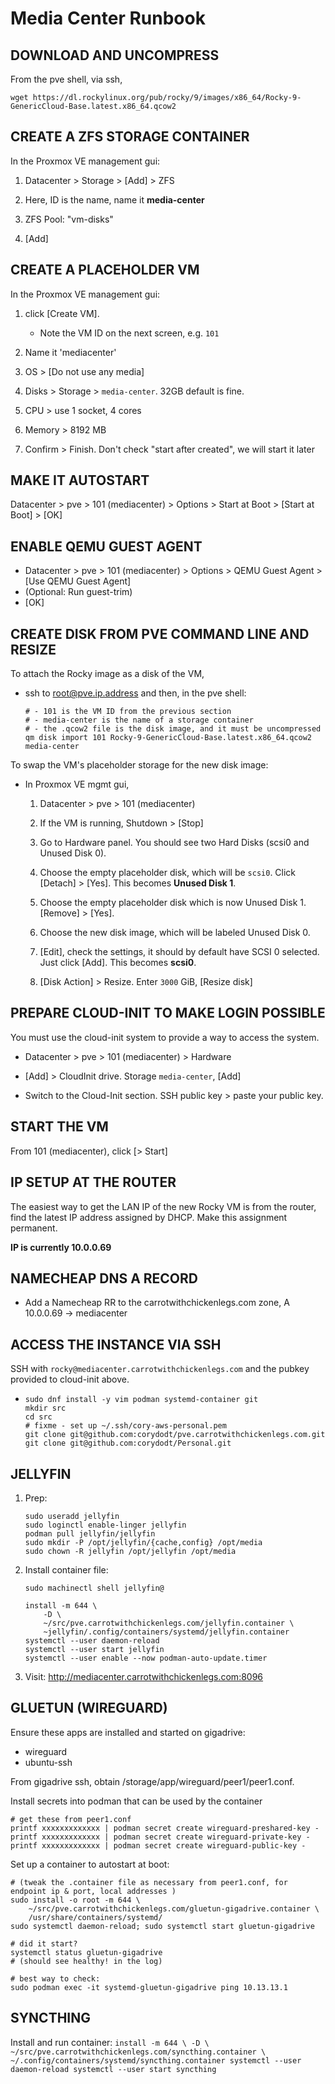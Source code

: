 # Media Center Runbook


## DOWNLOAD AND UNCOMPRESS

From the pve shell, via ssh,

```
wget https://dl.rockylinux.org/pub/rocky/9/images/x86_64/Rocky-9-GenericCloud-Base.latest.x86_64.qcow2
```


## CREATE A ZFS STORAGE CONTAINER

In the Proxmox VE management gui:

1. Datacenter > Storage > [Add] > ZFS

2. Here, ID is the name, name it **media-center**

3. ZFS Pool: "vm-disks"

4. [Add]


## CREATE A PLACEHOLDER VM

In the Proxmox VE management gui:

1. click [Create VM].

    - Note the VM ID on the next screen, e.g. `101`

2. Name it 'mediacenter'

3. OS > [Do not use any media]

4. Disks > Storage > `media-center`. 32GB default is fine.

5. CPU > use 1 socket, 4 cores

6. Memory > 8192 MB

7. Confirm > Finish. Don't check "start after created", we will start it later


## MAKE IT AUTOSTART

Datacenter > pve > 101 (mediacenter) > Options > Start at Boot > [Start at Boot] > [OK]


## ENABLE QEMU GUEST AGENT

- Datacenter > pve > 101 (mediacenter) > Options > QEMU Guest Agent > [Use QEMU Guest Agent] 
- (Optional: Run guest-trim)
- [OK]


## CREATE DISK FROM PVE COMMAND LINE AND RESIZE

To attach the Rocky image as a disk of the VM,

- ssh to root@pve.ip.address and then, in the pve shell:

    ```
    # - 101 is the VM ID from the previous section
    # - media-center is the name of a storage container
    # - the .qcow2 file is the disk image, and it must be uncompressed
    qm disk import 101 Rocky-9-GenericCloud-Base.latest.x86_64.qcow2 media-center
    ```

To swap the VM's placeholder storage for the new disk image:

- In Proxmox VE mgmt gui,

    1. Datacenter > pve > 101 (mediacenter)
    
    2. If the VM is running, Shutdown > [Stop]

    3. Go to Hardware panel. You should see two Hard Disks (scsi0 and Unused Disk 0).

    4. Choose the empty placeholder disk, which will be `scsi0`. Click [Detach] > [Yes]. This becomes **Unused Disk 1**.

    5. Choose the empty placeholder disk which is now Unused Disk 1. [Remove] > [Yes].

    6. Choose the new disk image, which will be labeled Unused Disk 0.

    7. [Edit], check the settings, it should by default have SCSI 0 selected.
    Just click [Add]. This becomes **scsi0**.

    8. [Disk Action] > Resize. Enter `3000` GiB, [Resize disk]


## PREPARE CLOUD-INIT TO MAKE LOGIN POSSIBLE

You must use the cloud-init system to provide a way to access the system.

- Datacenter > pve > 101 (mediacenter) > Hardware

- [Add] > CloudInit drive. Storage `media-center`, [Add]

- Switch to the Cloud-Init section. SSH public key > paste your public key.


## START THE VM

From 101 (mediacenter), click [> Start]


## IP SETUP AT THE ROUTER

The easiest way to get the LAN IP of the new Rocky VM is from the router, find the latest IP address assigned by DHCP. Make this assignment permanent.

**IP is currently 10.0.0.69**


## NAMECHEAP DNS A RECORD

- Add a Namecheap RR to the carrotwithchickenlegs.com zone, A 10.0.0.69 -> mediacenter


## ACCESS THE INSTANCE VIA SSH

SSH with `rocky@mediacenter.carrotwithchickenlegs.com` and the pubkey provided to cloud-init above.

- ```
  sudo dnf install -y vim podman systemd-container git
  mkdir src
  cd src
  # fixme - set up ~/.ssh/cory-aws-personal.pem
  git clone git@github.com:corydodt/pve.carrotwithchickenlegs.com.git
  git clone git@github.com:corydodt/Personal.git
  ```

## JELLYFIN

1. Prep:

    ```
    sudo useradd jellyfin
    sudo loginctl enable-linger jellyfin
    podman pull jellyfin/jellyfin
    sudo mkdir -P /opt/jellyfin/{cache,config} /opt/media
    sudo chown -R jellyfin /opt/jellyfin /opt/media
    ```

2. Install container file:

    ```
    sudo machinectl shell jellyfin@

    install -m 644 \
        -D \
        ~/src/pve.carrotwithchickenlegs.com/jellyfin.container \
        ~jellyfin/.config/containers/systemd/jellyfin.container
    systemctl --user daemon-reload
    systemctl --user start jellyfin
    systemctl --user enable --now podman-auto-update.timer
    ```

3. Visit: http://mediacenter.carrotwithchickenlegs.com:8096


## GLUETUN (WIREGUARD)

Ensure these apps are installed and started on gigadrive:
- wireguard 
- ubuntu-ssh

From gigadrive ssh, obtain /storage/app/wireguard/peer1/peer1.conf.

Install secrets into podman that can be used by the container
```
# get these from peer1.conf
printf xxxxxxxxxxxxx | podman secret create wireguard-preshared-key -
printf xxxxxxxxxxxxx | podman secret create wireguard-private-key -
printf xxxxxxxxxxxxx | podman secret create wireguard-public-key -
```


Set up a container to autostart at boot:
```
# (tweak the .container file as necessary from peer1.conf, for endpoint ip & port, local addresses )
sudo install -o root -m 644 \
    ~/src/pve.carrotwithchickenlegs.com/gluetun-gigadrive.container \
    /usr/share/containers/systemd/
sudo systemctl daemon-reload; sudo systemctl start gluetun-gigadrive

# did it start?
systemctl status gluetun-gigadrive
# (should see healthy! in the log)

# best way to check:
sudo podman exec -it systemd-gluetun-gigadrive ping 10.13.13.1
```


## SYNCTHING

Install and run container:
    ```
    install -m 644 \
        -D \
        ~/src/pve.carrotwithchickenlegs.com/syncthing.container \
        ~/.config/containers/systemd/syncthing.container
    systemctl --user daemon-reload
    systemctl --user start syncthing
    ```
